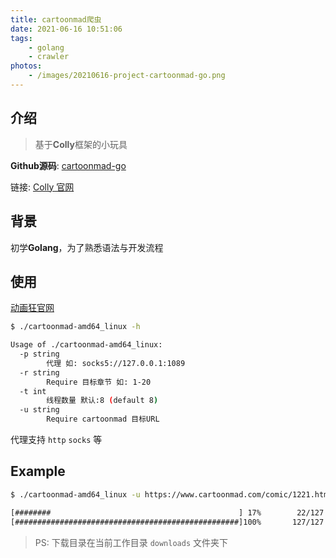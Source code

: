 ```yaml
---
title: cartoonmad爬虫
date: 2021-06-16 10:51:06
tags:
    - golang
    - crawler
photos:
    - /images/20210616-project-cartoonmad-go.png
---
```


## 介绍

> 基于**Colly**框架的小玩具

**Github源码**: [cartoonmad-go](https://github.com/Nzzz964/cartoonmad-go)

链接: [Colly 官网](http://go-colly.org/)

## 背景

初学**Golang**，为了熟悉语法与开发流程

## 使用

[动画狂官网](https://cartoonmad.com/)

```bash
$ ./cartoonmad-amd64_linux -h

Usage of ./cartoonmad-amd64_linux:
  -p string
    	代理 如: socks5://127.0.0.1:1089
  -r string
    	Require 目标章节 如: 1-20
  -t int
    	线程数量 默认:8 (default 8)
  -u string
    	Require cartoonmad 目标URL
```

代理支持 `http` `socks` 等

## Example

```bash
$ ./cartoonmad-amd64_linux -u https://www.cartoonmad.com/comic/1221.html -r 1-3 -t 16

[########                                          ] 17%        22/127
[##################################################]100%       127/127
```

> PS: 下载目录在当前工作目录 `downloads` 文件夹下  
